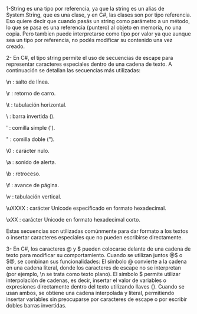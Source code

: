 1-String es una tipo por referencia, ya que la string es un alias de System.String, que es una clase, y en C#, las clases son por tipo referencia.
Eso quiere decir que cuando pasás un string como parámetro a un método, lo que se pasa es una referencia (puntero) al objeto en memoria, no una copia.
Pero tambien puede interpretarse como tipo por valor ya que aunque sea un tipo por referencia, no podés modificar su contenido una vez creado.

2- En C#, el tipo string permite el uso de secuencias de escape para representar caracteres especiales dentro de una cadena de texto. A continuación se detallan las secuencias más utilizadas:

\n : salto de línea.

\r : retorno de carro.

\t : tabulación horizontal.

\\ : barra invertida (\).

\' : comilla simple (').

\" : comilla doble (").

\0 : carácter nulo.

\a : sonido de alerta.

\b : retroceso.

\f : avance de página.

\v : tabulación vertical.

\uXXXX : carácter Unicode especificado en formato hexadecimal.

\xXX : carácter Unicode en formato hexadecimal corto.

Estas secuencias son utilizadas comúnmente para dar formato a los textos o insertar caracteres especiales que no pueden escribirse directamente.

3- En C#, los caracteres @ y $ pueden colocarse delante de una cadena de texto para modificar su comportamiento. Cuando se utilizan juntos @$ o $@, se combinan sus funcionalidades:
El símbolo @ convierte a la cadena en una cadena literal, donde los caracteres de escape no se interpretan (por ejemplo, \n se trata como texto plano).
El símbolo $ permite utilizar interpolación de cadenas, es decir, insertar el valor de variables o expresiones directamente dentro del texto utilizando llaves {}.
Cuando se usan ambos, se obtiene una cadena interpolada y literal, permitiendo insertar variables sin preocuparse por caracteres de escape o por escribir dobles barras invertidas.
